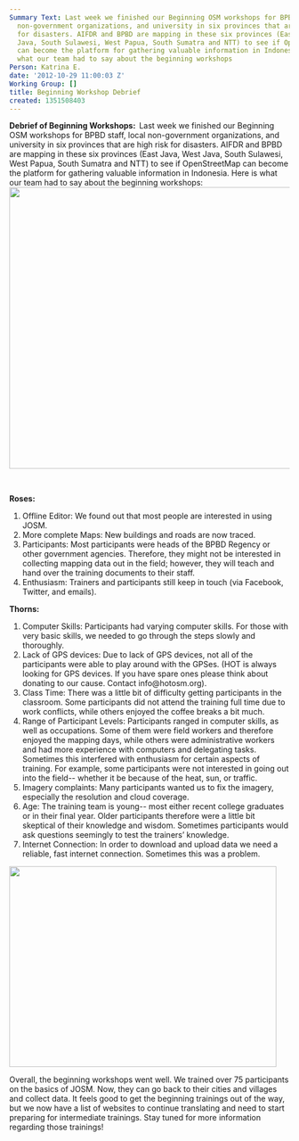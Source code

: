 ```yaml
---
Summary Text: Last week we finished our Beginning OSM workshops for BPBD staff, local
  non-government organizations, and university in six provinces that are high risk
  for disasters. AIFDR and BPBD are mapping in these six provinces (East Java, West
  Java, South Sulawesi, West Papua, South Sumatra and NTT) to see if OpenStreetMap
  can become the platform for gathering valuable information in Indonesia. Here is
  what our team had to say about the beginning workshops
Person: Katrina E.
date: '2012-10-29 11:00:03 Z'
Working Group: []
title: Beginning Workshop Debrief
created: 1351508403
---
```

<p><strong>Debrief of Beginning Workshops:&nbsp; </strong> Last week we finished our Beginning OSM workshops for BPBD staff, local non-government organizations, and university in six provinces that are high risk for disasters. AIFDR and BPBD are mapping in these six provinces (East Java, West Java, South Sulawesi, West Papua, South Sumatra and NTT) to see if OpenStreetMap can become the platform for gathering valuable information in Indonesia. Here is what our team had to say about the beginning workshops:<img src="/sites/default/files/image_0.jpg" alt="" width="672" height="505"></p><p>&nbsp;</p><p><strong>Roses: </strong></p><ol><li>Offline Editor: We found out that most people are interested in using JOSM.</li><li>More complete Maps: New buildings and roads are now traced.</li><li>Participants: Most participants were heads of the BPBD Regency or other government agencies. Therefore, they might not be interested in collecting mapping data out in the field; however, they will teach and hand over the training documents to their staff.</li><li>Enthusiasm: Trainers and participants still keep in touch (via Facebook, Twitter, and emails).</li></ol><p><strong> Thorns:</strong></p><ol><li>Computer Skills: Participants had varying computer skills. For those with very basic skills, we needed to go through the steps slowly and thoroughly.</li><li>Lack of GPS devices: Due to lack of GPS devices, not all of the participants were able to play around with the GPSes. (HOT is always looking for GPS devices. If you have spare ones please think about donating to our cause. Contact info@hotosm.org).</li><li>Class Time: There was a little bit of difficulty getting participants in the classroom. Some participants did not attend the training full time due to work conflicts, while others enjoyed the coffee breaks a bit much.</li><li>Range of Participant Levels: Participants ranged in computer skills, as well as occupations. Some of them were field workers and therefore enjoyed the mapping days, while others were administrative workers and had more experience with computers and delegating tasks. Sometimes this interfered with enthusiasm for certain aspects of training. For example, some participants were not interested in going out into the field-- whether it be because of the heat, sun, or traffic.</li><li>Imagery complaints: Many participants wanted us to fix the imagery, especially the resolution and cloud coverage.</li><li>Age: The training team is young-- most either recent college graduates or in their final year. Older participants therefore were a little bit skeptical of their knowledge and wisdom. Sometimes participants would ask questions seemingly to test the trainers’ knowledge.</li><li>Internet Connection: In order to download and upload data we need a reliable, fast internet connection. Sometimes this was a problem.</li></ol><p><img class="image-large" src="/sites/default/files/styles/large/public/workshop_0.jpg?itok=8P8_t2AB" alt="" width="480" height="360"></p><p>Overall, the beginning workshops went well. We trained over 75 participants on the basics of JOSM. Now, they can go back to their cities and villages and collect data. It feels good to get the beginning trainings out of the way, but we now have a list of websites to continue translating and need to start preparing for intermediate trainings. Stay tuned for more information regarding those trainings!</p>
